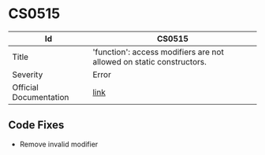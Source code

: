 # CS0515

| Id                     | CS0515                                                                |
| ---------------------- | --------------------------------------------------------------------- |
| Title                  | 'function': access modifiers are not allowed on static constructors\. |
| Severity               | Error                                                                 |
| Official Documentation | [link](http://docs.microsoft.com/en-us/dotnet/csharp/misc/cs0515)     |

## Code Fixes

* Remove invalid modifier
